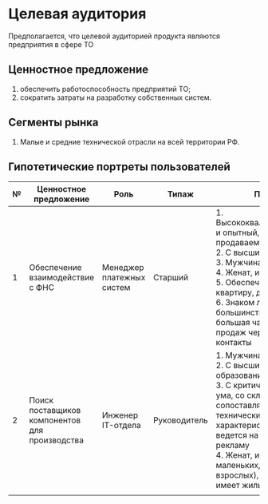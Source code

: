 # Целевая аудитория

Предполагается, что целевой аудиторией продукта являются предприятия в сфере ТО

## Ценностное предложение

1. обеспечить работоспособность предприятий ТО;
2. сократить затраты на разработку собственных систем.

## Сегменты рынка

1. Малые и средние технической отрасли на всей территории РФ.

## Гипотетические портреты пользователей

| № | Ценностное предложение                         | Роль                      | Типаж        | Портрет                                                                                                                                                                                                                                                                                            |
|---|------------------------------------------------|---------------------------|--------------|----------------------------------------------------------------------------------------------------------------------------------------------------------------------------------------------------------------------------------------------------------------------------------------------------|
| 1 | Обеспечение взаимодействие с ФНС               | Менеджер платежных систем | Старший      | 1. Высококвалифицированный и опытный, знает продаваемый продукт<br/>2. С высшим образованием<br/>3. Мужчина от 30 до 50 лет<br/>4. Женат, имеет детей<br/>5. Обеспечен, имеет квартиру, дачу, машину<br/>6. Знаком лично с большинством клиентов, большая часть всех продаж через личные контакты  |
| 2 | Поиск поставщиков компонентов для производства | Инженер IT-отдела         | Руководитель | 1. Мужчина от 30 до 50 лет<br/>2. С высшим техническим образованием<br/>3. С критическим складом ума, со склонностью сопоставлять цифры, технические характеристики и не ведется на броскую рекламу<br/>4. Женат, имеет детей (как маленьких, так и взрослых), обеспечен, имеет жилье и автомобиль |
                                                                                                                                                                                                                                                                                                |
